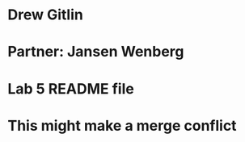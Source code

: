 # Drew Gitlin
# Partner: Jansen Wenberg
# Lab 5 README file

# This might make a merge conflict 



